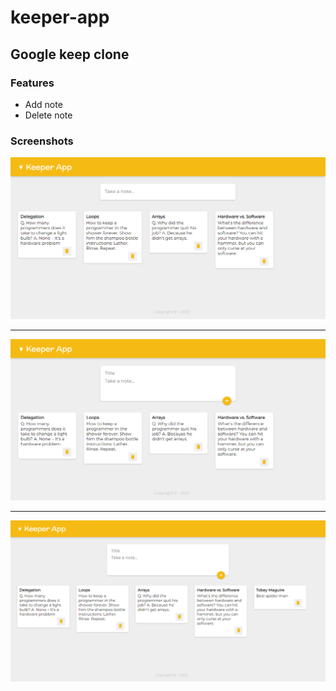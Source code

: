 # keeper-app

## Google keep clone

### Features

- Add note
- Delete note

### Screenshots

![Landing page](https://github.com/ClaudioNoggueira/keeper-app/blob/main/screenshots/landing.png)

<hr>

![Taking note](https://github.com/ClaudioNoggueira/keeper-app/blob/main/screenshots/taking-note.png)

<hr>

![Add note](https://github.com/ClaudioNoggueira/keeper-app/blob/main/screenshots/add-note.png)
